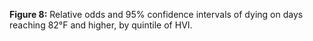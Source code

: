 ---
---

<strong>Figure 8:</strong> Relative odds and 95% confidence intervals of dying on days reaching 82°F and higher, by quintile of HVI.
<div style="min-height:557px"><script type="text/javascript" defer src="https://datawrapper.dwcdn.net/TUm2I/embed.js?v=1" charset="utf-8"></script><noscript><img src="https://datawrapper.dwcdn.net/TUm2I/full.png" alt="" /></noscript></div>